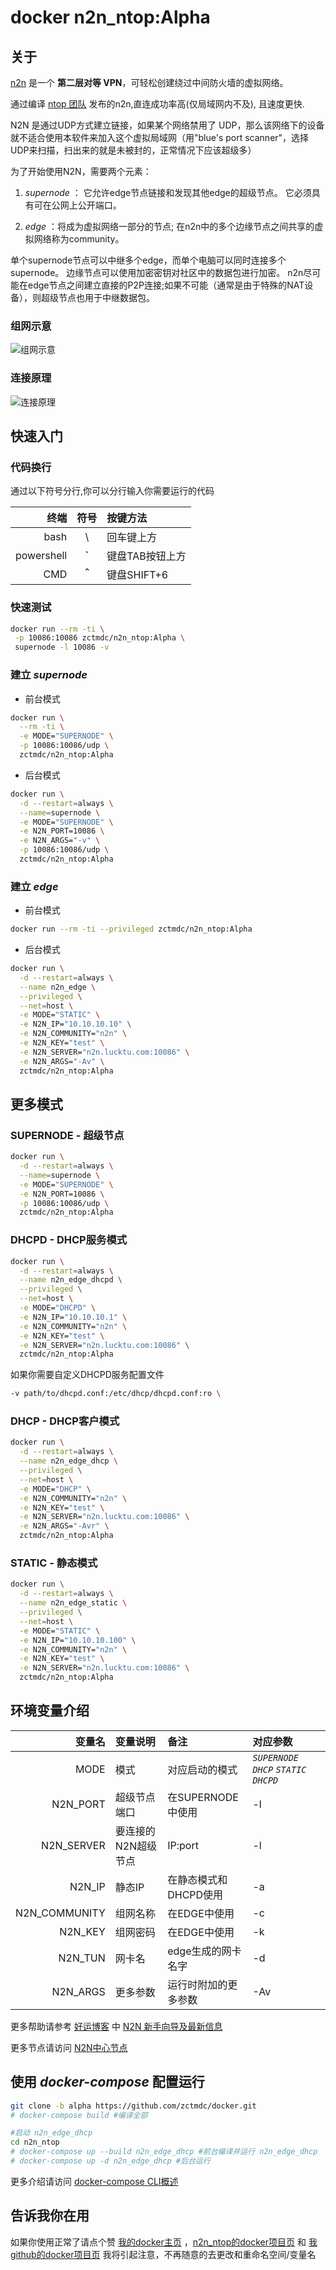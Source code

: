 # docker n2n_ntop:Alpha

## 关于

[n2n][n2n] 是一个 **第二层对等 VPN**，可轻松创建绕过中间防火墙的虚拟网络。

通过编译 [ntop 团队][ntop] 发布的n2n,直连成功率高(仅局域网内不及), 且速度更快.

N2N 是通过UDP方式建立链接，如果某个网络禁用了 UDP，那么该网络下的设备就不适合使用本软件来加入这个虚拟局域网（用"blue's port scanner"，选择UDP来扫描，扫出来的就是未被封的，正常情况下应该超级多）

为了开始使用N2N，需要两个元素：

1. *supernode* ：
它允许edge节点链接和发现其他edge的超级节点。
它必须具有可在公网上公开端口。

2. *edge* ：将成为虚拟网络一部分的节点;
在n2n中的多个边缘节点之间共享的虚拟网络称为community。

单个supernode节点可以中继多个edge，而单个电脑可以同时连接多个supernode。
边缘节点可以使用加密密钥对社区中的数据包进行加密。
n2n尽可能在edge节点之间建立直接的P2P连接;如果不可能（通常是由于特殊的NAT设备），则超级节点也用于中继数据包。

### 组网示意

![组网示意][组网示意]

### 连接原理

![连接原理][连接原理]

## 快速入门

### 代码换行

通过以下符号分行,你可以分行输入你需要运行的代码

|终端|符号|按键方法|
---:|:---:|:---|
|bash| \\ | 回车键上方 |
|powershell|**`**|键盘TAB按钮上方|
|CMD|**＾**|键盘SHIFT+6|

### 快速测试

```bash
docker run --rm -ti \
 -p 10086:10086 zctmdc/n2n_ntop:Alpha \
 supernode -l 10086 -v
```

### 建立 *supernode*

* 前台模式

```bash
docker run \
  --rm -ti \
  -e MODE="SUPERNODE" \
  -p 10086:10086/udp \
  zctmdc/n2n_ntop:Alpha
```

* 后台模式

```bash
docker run \
  -d --restart=always \
  --name=supernode \
  -e MODE="SUPERNODE" \
  -e N2N_PORT=10086 \
  -e N2N_ARGS="-v" \
  -p 10086:10086/udp \
  zctmdc/n2n_ntop:Alpha
```

### 建立 *edge*

* 前台模式

```bash
docker run --rm -ti --privileged zctmdc/n2n_ntop:Alpha
```

* 后台模式

```bash
docker run \
  -d --restart=always \
  --name n2n_edge \
  --privileged \
  --net=host \
  -e MODE="STATIC" \
  -e N2N_IP="10.10.10.10" \
  -e N2N_COMMUNITY="n2n" \
  -e N2N_KEY="test" \
  -e N2N_SERVER="n2n.lucktu.com:10086" \
  -e N2N_ARGS="-Av" \
  zctmdc/n2n_ntop:Alpha
```

## 更多模式

### SUPERNODE - 超级节点

```bash
docker run \
  -d --restart=always \
  --name=supernode \
  -e MODE="SUPERNODE" \
  -e N2N_PORT=10086 \
  -p 10086:10086/udp \
  zctmdc/n2n_ntop:Alpha
```

### DHCPD - DHCP服务模式

```bash
docker run \
  -d --restart=always \
  --name n2n_edge_dhcpd \
  --privileged \
  --net=host \
  -e MODE="DHCPD" \
  -e N2N_IP="10.10.10.1" \
  -e N2N_COMMUNITY="n2n" \
  -e N2N_KEY="test" \
  -e N2N_SERVER="n2n.lucktu.com:10086" \
  zctmdc/n2n_ntop:Alpha
```

如果你需要自定义DHCPD服务配置文件

 ```bash
 -v path/to/dhcpd.conf:/etc/dhcp/dhcpd.conf:ro \
 ```

### DHCP - DHCP客户模式

```bash
docker run \
  -d --restart=always \
  --name n2n_edge_dhcp \
  --privileged \
  --net=host \
  -e MODE="DHCP" \
  -e N2N_COMMUNITY="n2n" \
  -e N2N_KEY="test" \
  -e N2N_SERVER="n2n.lucktu.com:10086" \
  -e N2N_ARGS="-Avr" \
  zctmdc/n2n_ntop:Alpha
```

### STATIC - 静态模式

```bash
docker run \
  -d --restart=always \
  --name n2n_edge_static \
  --privileged \
  --net=host \
  -e MODE="STATIC" \
  -e N2N_IP="10.10.10.100" \
  -e N2N_COMMUNITY="n2n" \
  -e N2N_KEY="test" \
  -e N2N_SERVER="n2n.lucktu.com:10086" \
  zctmdc/n2n_ntop:Alpha
```

## 环境变量介绍

|变量名|变量说明|备注|对应参数|
|---:|:---|:---|:---|
|MODE|模式|对应启动的模式| *`SUPERNODE`* *`DHCP`* *`STATIC`* *`DHCPD`* |
|N2N_PORT|超级节点端口|在SUPERNODE中使用|-l|
|N2N_SERVER|要连接的N2N超级节点|IP:port|-l|
|N2N_IP|静态IP|在静态模式和DHCPD使用|-a|
|N2N_COMMUNITY|组网名称|在EDGE中使用|-c|
|N2N_KEY|组网密码|在EDGE中使用|-k|
|N2N_TUN|网卡名|edge生成的网卡名字|-d|
|N2N_ARGS|更多参数|运行时附加的更多参数|-Av|

更多帮助请参考 [好运博客][好运博客] 中 [N2N 新手向导及最新信息][N2N 新手向导及最新信息]

更多节点请访问 [N2N中心节点][N2N中心节点]

## 使用 *docker-compose* 配置运行

```bash
git clone -b alpha https://github.com/zctmdc/docker.git
# docker-compose build #编译全部

#启动 n2n_edge_dhcp
cd n2n_ntop
# docker-compose up --build n2n_edge_dhcp #前台编译并运行 n2n_edge_dhcp
# docker-compose up -d n2n_edge_dhcp #后台运行
```

更多介绍请访问 [docker-compose CLI概述][Overview of docker-compose CLI]

## 告诉我你在用

如果你使用正常了请点个赞
[我的docker主页][zctmdc—docker] ，[n2n_ntop的docker项目页][n2n_ntop] 和 [我github的docker项目页][zctmdc—github]
我将引起注意，不再随意的去更改和重命名空间/变量名

[n2n]: https://web.archive.org/web/20110924083045/http://www.ntop.org:80/products/n2n/ "n2n官网"
[ntop]: https://github.com/ntop "ntop团队"
[组网示意]: https://web.archive.org/web/20110924083045im_/http://www.ntop.org/wp-content/uploads/2011/08/n2n_network.png "组网示意"
[连接原理]: https://web.archive.org/web/20110924083045im_/http://www.ntop.org/wp-content/uploads/2011/08/n2n_com.png "连接原理"
[好运博客]: http://www.lucktu.com "好运博客"
[N2N 新手向导及最新信息]: http://www.lucktu.com/archives/783.html "N2N 新手向导及最新信息（2019-12-05 更新）"
[N2N中心节点]: http://supernode.ml/ "N2N中心节点"

[zctmdc—docker]: https://hub.docker.com/u/zctmdc "我的docker主页"
[zctmdc—github]: https://github.com/zctmdc/docker.git "我github的docker项目页"
[n2n_ntop]: https://hub.docker.com/r/zctmdc/n2n_ntop "n2n_ntop的docker项目页"
[n2n_proxy]: https://hub.docker.com/r/zctmdc/n2n_proxy "n2n_proxy的docker项目页"
[Overview of docker-compose CLI]: https://docs.docker.com/compose/reference/overview/ "docker-compose CLI概述"
